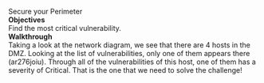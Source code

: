 Secure your Perimeter\
**Objectives**\
Find the most critical vulnerability.\
**Walkthrough**\
Taking a look at the network diagram, we see that there are 4 hosts in the DMZ. Looking at the list of vulnerabilities, only one of them appears there (ar276joiu). Through all of the vulnerabilities of this host, one of them has a severity of Critical. That is the one that we need to solve the challenge!
